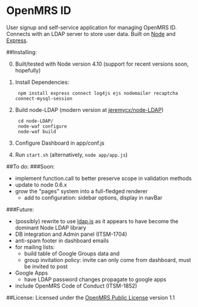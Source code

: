 OpenMRS ID 
=========

User signup and self-service application for managing OpenMRS ID. Connects with an LDAP server to store user data. Built on [Node](https://github.com/joyent/node) and [Express](https://github.com/visionmedia/express).

##Installing:

0. Built/tested with Node version 4.10 (support for recent versions soon, hopefully)

1. Install Dependencies:

        npm install express connect log4js ejs nodemailer recaptcha connect-mysql-session

2. Build node-LDAP (modern version at [jeremycx/node-LDAP](https://github.com/jeremycx/node-LDAP))

        cd node-LDAP/
        node-waf configure
        node-waf build

3. Configure Dashboard in app/conf.js

4. Run `start.sh` (alternatively, `node app/app.js`)

##To do:
###Soon:
- implement function.call to better preserve scope in validation methods
- update to node 0.6.x
- grow the "pages" system into a full-fledged renderer
	- add to configuration: sidebar options, display in navBar
	
###Future:
- (possibly) rewrite to use [ldap.js](https://github.com/mcavage/node-ldapjs) as it appears to have become the dominant Node LDAP library
- DB integration and Admin panel (ITSM-1704)
- anti-spam footer in dashboard emails
- for mailing lists:
    - build table of Google Groups data and 
    - group invitation policy: invite can only come from dashboard, must be invited to post
- Google Apps
    - have LDAP password changes propagate to google apps
- include OpenMRS Code of Conduct (ITSM-1852)


##License:
Licensed under the [OpenMRS Public License](http://license.openmrs.org) version 1.1
